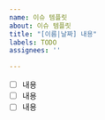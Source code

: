 ```yaml
---
name: 이슈 템플릿
about: 이슈 템플릿
title: "[이름|날짜] 내용"
labels: TODO
assignees: ''

---
```


- [ ] 내용
- [ ] 내용
- [ ] 내용
